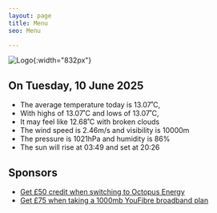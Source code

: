 ```yaml
---
layout: page
title: Menu
seo: Menu

---
```


![Logo](/images/logo.jpg){:width="832px"}

<!-- weather_marker starts -->
## On Tuesday, 10 June 2025

- The average temperature today is 13.07˚C,
- With highs of 13.07˚C and lows of 13.07˚C,
- It may feel like 12.68˚C with broken clouds
- The wind speed is 2.46m/s and visibility is 10000m
- The pressure is 1021hPa and humidity is 86%
- The sun will rise at 03:49 and set at 20:26

<!-- weather_marker ends -->

## Sponsors

- [Get £50 credit when switching to Octopus Energy](https://bit.ly/3oD1nnS)
- [Get £75 when taking a 1000mb YouFibre broadband plan](https://aklam.io/91zWhU?)
